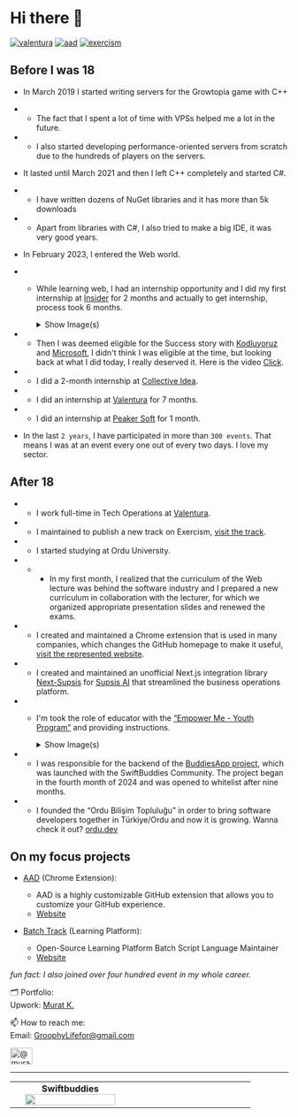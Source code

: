 # Hi there 👋

[![valentura](https://github.com/user-attachments/assets/808e7442-08f8-4da2-a217-fa245ecb005a)](https://valentura.com/)
[![aad](https://github.com/user-attachments/assets/0c7d941b-7060-427c-b5d0-a95409bfa96f)](https://chromewebstore.google.com/detail/aad-highly-customizable-g/mgcjpifcmjkabdlpgbiahcdhknjjdmff)
[![exercism](https://github.com/user-attachments/assets/e58c8f39-7283-4278-a26e-7e0a8fc5c282)](https://exercism.org/tracks/batch)

## Before I was 18

- In March 2019 I started writing servers for the Growtopia game with C++
- - The fact that I spent a lot of time with VPSs helped me a lot in the future.
- - I also started developing performance-oriented servers from scratch due to the hundreds of players on the servers.
- It lasted until March 2021 and then I left C++ completely and started C#.
- - I have written dozens of NuGet libraries and it has more than 5k downloads
- - Apart from libraries with C#, I also tried to make a big IDE, it was very good years.
- In February 2023, I entered the Web world.
- - While learning web, I had an internship opportunity and I did my first internship at [Insider](https://useinsider.com/) for 2 months and actually to get internship, process took 6 months.
    <details>
      <summary>Show Image(s)</summary>

      ![0_6IvMgMgAaRghgaG5](https://github.com/user-attachments/assets/c2539af4-13f4-46e8-9dc2-1fc1921ebc8e)
      ![0_6GiVrBlQDR-n9fAs](https://github.com/user-attachments/assets/b01a5186-fa66-4199-9ebf-9e56931368f9)



    </details>
- - Then I was deemed eligible for the Success story with [Kodluyoruz](https://www.kodluyoruz.org/en) and [Microsoft](https://microsoft.com/), I didn't think I was eligible at the time, but looking back at what I did today, I really deserved it. Here is the video [Click](https://www.youtube.com/watch?v=SiRbxzKw-hY&t=1s).
- - I did a 2-month internship at [Collective Idea](https://www.collectiveidea.net/).
- - I did an internship at [Valentura](https://valentura.com/) for 7 months.
- - I did an internship at [Peaker Soft](https://peakersoft.net/) for 1 month.

- In the last `2 years`, I have participated in more than `300 events`. That means I was at an event every one out of every two days. I love my sector.

## After 18

- - I work full-time in Tech Operations at [Valentura](https://valentura.com/).
- - I maintained to publish a new track on Exercism, [visit the track](https://exercism.org/tracks/batch).
- - I started studying at Ordu University.
- - - In my first month, I realized that the curriculum of the Web lecture was behind the software industry and I prepared a new curriculum in collaboration with the lecturer, for which we organized appropriate presentation slides and renewed the exams.
- - I created and maintained a Chrome extension that is used in many companies, which changes the GitHub homepage to make it useful, [visit the represented website](https://aad-ext.vercel.app/).
- - I created and maintained an unofficial Next.js integration library [Next-Supsis](https://github.com/GroophyLifefor/next-supsis) for [Supsis AI](https://supsis.com/) that streamlined the business operations platform.
- - I'm took the role of educator with the [“Empower Me - Youth Program”](https://habitatdernegi.org/en/entrepreneurship/empower-me-youth-program/) and providing instructions.
    <details>
      <summary>Show Image(s)</summary>

      ![470086807_18474821071000986_7678186982816186846_n](https://github.com/user-attachments/assets/476c8ef3-d4f8-4509-ac6d-1c5455f2d538)

    </details>
- - I was responsible for the backend of the [BuddiesApp project](https://github.com/SwiftBuddiesTR/BuddiesIOS), which was launched with the SwiftBuddies Community. The project began in the fourth month of 2024 and was opened to whitelist after nine months.
- - I founded the “Ordu Bilişim Topluluğu” in order to bring software developers together in Türkiye/Ordu and now it is growing. Wanna check it out? [ordu.dev](https://ordu.dev/)

## On my focus projects

- [AAD](https://github.com/GroophyLifefor/aad) (Chrome Extension):
  - AAD is a highly customizable GitHub extension that allows you to customize your GitHub experience.
  - [Website](https://aad-ext.vercel.app/)

 
- [Batch Track](https://github.com/exercism/batch) (Learning Platform):
  - Open-Source Learning Platform Batch Script Language Maintainer
  - [Website](https://exercism.org/tracks/batch)

_fun fact: I also joined over four hundred event in my whole career._

🗂️ Portfolio: \
Upwork:  [Murat K.](https://www.upwork.com/freelancers/~0188f6ba1afc59d755)


📫 How to reach me: \
Email:   [GroophyLifefor@gmail.com](mailto:GroophyLifefor@gmail.com)

<a href="https://medium.com/@muratkirazkaya" target="blank"><img align="center" src="https://raw.githubusercontent.com/rahuldkjain/github-profile-readme-generator/master/src/images/icons/Social/medium.svg" alt="@muratkirazkaya" height="30" width="40" /></a>

---

<center>
     <table cellpadding="1" width="80%">
       <col width="33%">
       <col width="33%">
       <tr align="center">
       </tr>
       <tr align="center">
           <td style="border:none;vertical-align:middle;">
                <b>Swiftbuddies</b>
                <img src="https://github.com/GroophyLifefor/GroophyLifefor/assets/77299279/65047771-ee9a-490a-804b-d7c40b8864c0" width="90%" > </td>
          </tr>
     </table>
</center>
